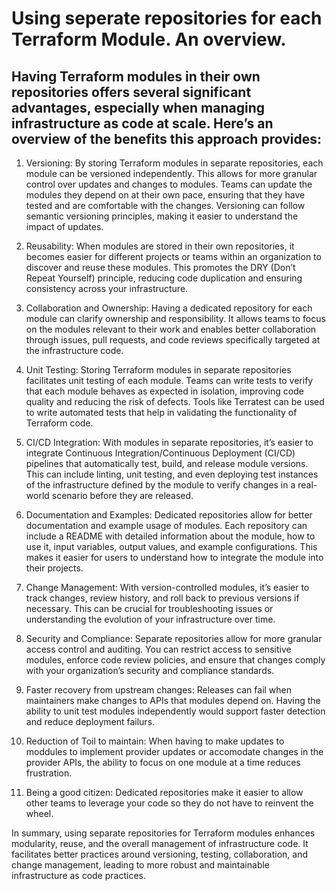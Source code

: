 # Using seperate repositories for each Terraform Module. An overview.

## Having Terraform modules in their own repositories offers several significant advantages, especially when managing infrastructure as code at scale. Here’s an overview of the benefits this approach provides:

1.	Versioning: By storing Terraform modules in separate repositories, each module can be versioned independently. This allows for more granular control over updates and changes to modules. Teams can update the modules they depend on at their own pace, ensuring that they have tested and are comfortable with the changes. Versioning can follow semantic versioning principles, making it easier to understand the impact of updates.

2.	Reusability: When modules are stored in their own repositories, it becomes easier for different projects or teams within an organization to discover and reuse these modules. This promotes the DRY (Don’t Repeat Yourself) principle, reducing code duplication and ensuring consistency across your infrastructure.

3.	Collaboration and Ownership: Having a dedicated repository for each module can clarify ownership and responsibility. It allows teams to focus on the modules relevant to their work and enables better collaboration through issues, pull requests, and code reviews specifically targeted at the infrastructure code.

4.	Unit Testing: Storing Terraform modules in separate repositories facilitates unit testing of each module. Teams can write tests to verify that each module behaves as expected in isolation, improving code quality and reducing the risk of defects. Tools like Terratest can be used to write automated tests that help in validating the functionality of Terraform code.

5.	CI/CD Integration: With modules in separate repositories, it’s easier to integrate Continuous Integration/Continuous Deployment (CI/CD) pipelines that automatically test, build, and release module versions. This can include linting, unit testing, and even deploying test instances of the infrastructure defined by the module to verify changes in a real-world scenario before they are released.

6.	Documentation and Examples: Dedicated repositories allow for better documentation and example usage of modules. Each repository can include a README with detailed information about the module, how to use it, input variables, output values, and example configurations. This makes it easier for users to understand how to integrate the module into their projects.

7.	Change Management: With version-controlled modules, it’s easier to track changes, review history, and roll back to previous versions if necessary. This can be crucial for troubleshooting issues or understanding the evolution of your infrastructure over time.

8.	Security and Compliance: Separate repositories allow for more granular access control and auditing. You can restrict access to sensitive modules, enforce code review policies, and ensure that changes comply with your organization’s security and compliance standards.

9.  Faster recovery from upstream changes: Releases can fail when maintainers make changes to APIs that modules depend on. Having the ability to unit test modules independently would support faster detection and reduce deployment failurs.

10. Reduction of Toil to maintain: When having to make updates to moddules to implement provider updates or accomodate changes in the provider APIs, the ability to focus on one module at a time reduces frustration.

11. Being a good citizen: Dedicated repositories make it easier to allow other teams to leverage your code so they do not have to reinvent the wheel.

In summary, using separate repositories for Terraform modules enhances modularity, reuse, and the overall management of infrastructure code. It facilitates better practices around versioning, testing, collaboration, and change management, leading to more robust and maintainable infrastructure as code practices.
